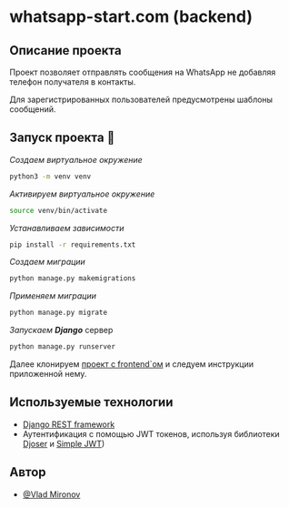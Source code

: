 # whatsapp-start.com (backend)

## Описание проекта

Проект позволяет отправлять сообщения на WhatsApp не добавляя 
телефон получателя в контакты. 

Для зарегистрированных пользователей предусмотрены шаблоны сообщений.

## Запуск проекта 🚀

_Создаем виртуальное окружение_
```bash
python3 -m venv venv
```

_Активируем виртуальное окружение_
```bash
source venv/bin/activate
```

_Устанавливаем зависимости_
```bash
pip install -r requirements.txt
```


_Создаем миграции_
```bash
python manage.py makemigrations
```

_Применяем миграции_
```bash
python manage.py migrate
```


_Запускаем **Django**_ сервер

```bash
python manage.py runserver
```

Далее клонируем [проект с frontend`ом](https://github.com/vv-m/whatsapp_start_FRONT) и следуем инструкции приложенной нему.



## Используемые технологии

- [Django REST framework](https://www.django-rest-framework.org/#)
- Аутентификация с помощью JWT токенов, используя
  библиотеки [Djoser](https://djoser.readthedocs.io/en/latest/getting_started.html#available-endpoints)
  и [Simple
  JWT](https://djoser.readthedocs.io/en/latest/getting_started.html#installation))

## Автор

- [@Vlad Mironov](https://t.me/LR_STUDIO)